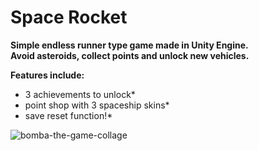 # Space Rocket

**Simple endless runner type game made in Unity Engine.**    
**Avoid asteroids, collect points and unlock new vehicles.**

**Features include:**    
* 3 achievements to unlock*    
* point shop with 3 spaceship skins*    
* save reset function!*    

![bomba-the-game-collage](https://github.com/user-attachments/assets/d142dc27-d913-491f-ae13-b5b1889c0b20)
